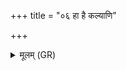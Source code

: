+++
title = "०६ हा है कल्याणि"

+++
<details><summary>मूलम् (GR)</summary>

हा है कल्याणि सुभगे  
पृश्निपर्ण्य् अनातुरे ।  
इमं मे अद्य पूरुषं  
दीर्घायुत्वायोन् नय ॥
</details>